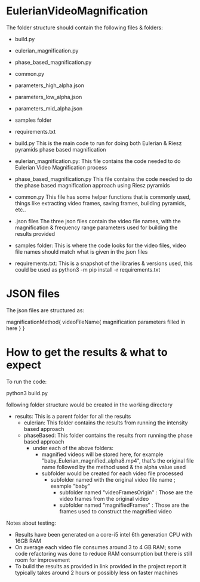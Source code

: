 # EulerianVideoMagnification

The folder structure should contain the following files & folders:

* build.py
* eulerian_magnification.py
* phase_based_magnification.py
* common.py
* parameters_high_alpha.json
* parameters_low_alpha,json
* parameters_mid_alpha.json
* samples folder
* requirements.txt

* build.py
This is the main code to run for doing both Eulerian & Riesz pyramids phase based magnification

* eulerian_magnification.py:
This file contains the code needed to do Eulerian Video Magnification process

* phase_based_magnification.py
This file contains the code needed to do the phase based magnification approach using Riesz pyramids

* common.py
This file has some helper functions that is commonly used, things like extracting video frames, saving frames, building pyramids, etc..

* .json files
The three json files contain the video file names, with the magnification & frequency range parameters used for building the results provided

* samples folder:
This is where the code looks for the video files, video file names should match what is given in the json files

* requirements.txt:
This is a snapshot of the libraries & versions used, this could be used as 
python3 -m pip install -r requirements.txt

# JSON files

The json files are structured as:

magnificationMethod{
    videoFileName{
        magnification parameters filled in here
    }
}

# How to get the results & what to expect

To run the code:

python3 build.py

following folder structure would be created in the working directory
* results: This is a parent folder for all the results
    * eulerian: This folder contains the results from running the intensity based approach 
    * phaseBased: This folder contains the results from running the phase based approach
        * under each of the above folders:
            * magnified videos will be stored here, for example "baby_Eulerian_magnified_alpha8.mp4", that's the original file name followed by the method used & the alpha value used
            * subfolder would be created for each video file processed
                * subfolder named with the original video file name ; example "baby"
                    * subfolder named "videoFramesOrigin" : Those are the video frames from the original video
                    * subfolder named "magnifiedFrames" : Those are the frames used to construct the magnified video

Notes about testing:
* Results have been generated on a core-i5 intel 6th generation CPU with 16GB RAM
* On average each video file consumes around 3 to 4 GB RAM; some code refactoring was done to reduce RAM consumption but there is still room for improvement
* To build the results as provided in link provided in the project report it typically takes around 2 hours or possibly less on faster machines 